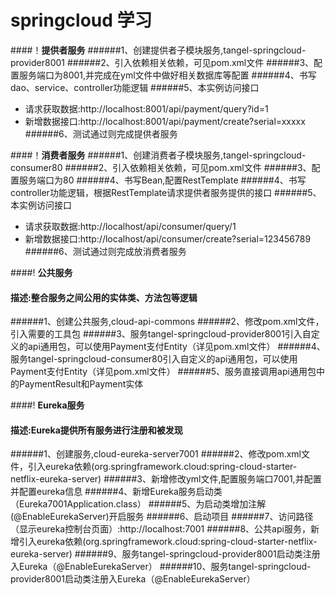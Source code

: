 # springcloud 学习

####！<b>提供者服务</b>
######1、创建提供者子模块服务,tangel-springcloud-provider8001
######2、引入依赖相关依赖，可见pom.xml文件
######3、配置服务端口为8001,并完成在yml文件中做好相关数据库等配置
######4、书写dao、service、controller功能逻辑
######5、本实例访问接口
* 请求获取数据:http://localhost:8001/api/payment/query?id=1
* 新增数据接口:http://localhost:8001/api/payment/create?serial=xxxxx
######6、测试通过则完成提供者服务

####！<b>消费者服务</b>
######1、创建消费者子模块服务,tangel-springcloud-consumer80
######2、引入依赖相关依赖，可见pom.xml文件
######3、配置服务端口为80
######4、书写Bean,配置RestTemplate
######4、书写controller功能逻辑，根据RestTemplate请求提供者服务提供的接口
######5、本实例访问接口
* 请求获取数据:http://localhost/api/consumer/query/1
* 新增数据接口:http://localhost/api/consumer/create?serial=123456789
######6、测试通过则完成放消费者服务

####!  <b>公共服务</b>
#### 描述:整合服务之间公用的实体类、方法包等逻辑
######1、创建公共服务,cloud-api-commons
######2、修改pom.xml文件，引入需要的工具包
######3、服务tangel-springcloud-provider8001引入自定义的api通用包，可以使用Payment支付Entity（详见pom.xml文件）
######4、服务tangel-springcloud-consumer80引入自定义的api通用包，可以使用Payment支付Entity（详见pom.xml文件）
######5、服务直接调用api通用包中的PaymentResult和Payment实体

####!   <b>Eureka服务</b>
#### 描述:Eureka提供所有服务进行注册和被发现
######1、创建服务,cloud-eureka-server7001
######2、修改pom.xml文件，引入eureka依赖(org.springframework.cloud:spring-cloud-starter-netflix-eureka-server)
######3、新增修改yml文件,配置服务端口7001,并配置并配置eureka信息
######4、新增Eureka服务启动类（Eureka7001Application.class）
######5、为启动类增加注解(@EnableEurekaServer)开启服务
######6、启动项目
######7、访问路径（显示eureka控制台页面）:http://localhost:7001
######8、公共api服务，新增引入eureka依赖(org.springframework.cloud:spring-cloud-starter-netflix-eureka-server)
######9、服务tangel-springcloud-provider8001启动类注册入Eureka（@EnableEurekaServer）
######10、服务tangel-springcloud-provider8001启动类注册入Eureka（@EnableEurekaServer）